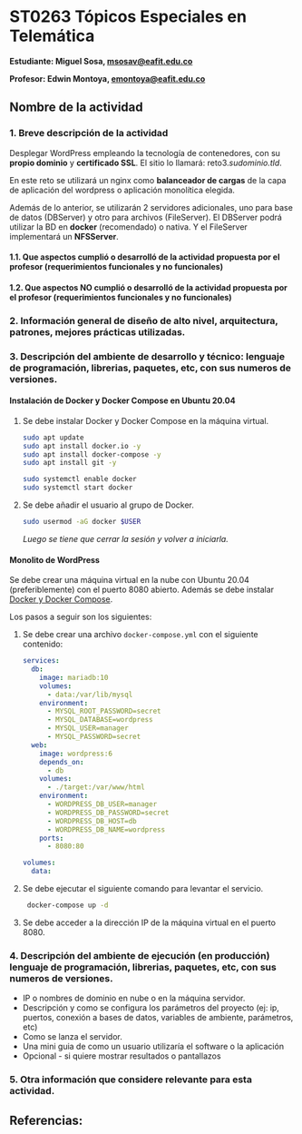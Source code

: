 # ST0263 Tópicos Especiales en Telemática

**Estudiante: Miguel Sosa, msosav@eafit.edu.co**

**Profesor: Edwin Montoya, emontoya@eafit.edu.co**

## Nombre de la actividad

### 1. Breve descripción de la actividad

Desplegar WordPress empleando la tecnología de contenedores, con su **propio dominio** y **certificado SSL**. El sitio lo llamará: reto3._sudominio.tld_.

En este reto se utilizará un nginx como **balanceador de cargas** de la capa de aplicación del wordpress o aplicación monolítica elegida.

Además de lo anterior, se utilizarán 2 servidores adicionales, uno para base de datos (DBServer) y otro para archivos (FileServer). El DBServer podrá utilizar la BD en **docker** (recomendado) o nativa. Y el FileServer implementará un **NFSServer**.

#### 1.1. Que aspectos cumplió o desarrolló de la actividad propuesta por el profesor (requerimientos funcionales y no funcionales)

#### 1.2. Que aspectos NO cumplió o desarrolló de la actividad propuesta por el profesor (requerimientos funcionales y no funcionales)

### 2. Información general de diseño de alto nivel, arquitectura, patrones, mejores prácticas utilizadas.

### 3. Descripción del ambiente de desarrollo y técnico: lenguaje de programación, librerias, paquetes, etc, con sus numeros de versiones.

#### Instalación de Docker y Docker Compose en Ubuntu 20.04

1. Se debe instalar Docker y Docker Compose en la máquina virtual.

   ```bash
   sudo apt update
   sudo apt install docker.io -y
   sudo apt install docker-compose -y
   sudo apt install git -y

   sudo systemctl enable docker
   sudo systemctl start docker
   ```

1. Se debe añadir el usuario al grupo de Docker.

   ```bash
   sudo usermod -aG docker $USER
   ```

   _Luego se tiene que cerrar la sesión y volver a iniciarla._

#### Monolito de WordPress

Se debe crear una máquina virtual en la nube con Ubuntu 20.04 (preferiblemente) con el puerto 8080 abierto. Además se debe instalar [Docker y Docker Compose](#instalación-de-docker-y-docker-compose-en-ubuntu-2004).

Los pasos a seguir son los siguientes:

1. Se debe crear una archivo `docker-compose.yml` con el siguiente contenido:

   ```yaml
   services:
     db:
       image: mariadb:10
       volumes:
         - data:/var/lib/mysql
       environment:
         - MYSQL_ROOT_PASSWORD=secret
         - MYSQL_DATABASE=wordpress
         - MYSQL_USER=manager
         - MYSQL_PASSWORD=secret
     web:
       image: wordpress:6
       depends_on:
         - db
       volumes:
         - ./target:/var/www/html
       environment:
         - WORDPRESS_DB_USER=manager
         - WORDPRESS_DB_PASSWORD=secret
         - WORDPRESS_DB_HOST=db
         - WORDPRESS_DB_NAME=wordpress
       ports:
         - 8080:80

   volumes:
     data:
   ```

1. Se debe ejecutar el siguiente comando para levantar el servicio.

   ```bash
    docker-compose up -d
   ```

1. Se debe acceder a la dirección IP de la máquina virtual en el puerto 8080.

### 4. Descripción del ambiente de ejecución (en producción) lenguaje de programación, librerias, paquetes, etc, con sus numeros de versiones.

- IP o nombres de dominio en nube o en la máquina servidor.
- Descripción y como se configura los parámetros del proyecto (ej: ip, puertos, conexión a bases de datos, variables de ambiente, parámetros, etc)
- Como se lanza el servidor.
- Una mini guia de como un usuario utilizaría el software o la aplicación
- Opcional - si quiere mostrar resultados o pantallazos

### 5. Otra información que considere relevante para esta actividad.

## Referencias:
